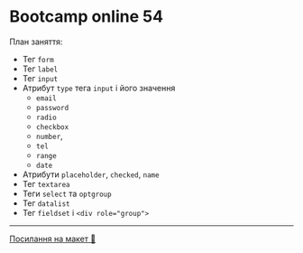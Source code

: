 # Bootcamp online 54

План заняття:

- Тег `form`
- Тег `label`
- Тег `input`
- Атрибут `type` тега `input` і його значення
  - `email`
  - `password`
  - `radio`
  - `checkbox`
  - `number`,
  - `tel`
  - `range`
  - `date`
- Атрибути `placeholder`, `checked`, `name`
- Тег `textarea`
- Теги `select` та `optgroup`
- Тег `datalist`
- Тег `fieldset` і `<div role="group">`

---

[Посилання на макет 🎨](https://www.figma.com/file/z6Rb84e4NKxe66QNokOWA8/Barbershop-EN?node-id=1374%3A32)
